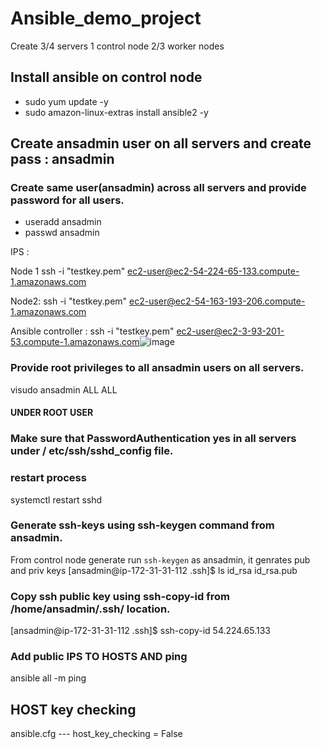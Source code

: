 # Ansible_demo_project

Create 3/4 servers 
1 control node 
2/3 worker nodes

## Install ansible on control node 

* sudo yum update -y
* sudo amazon-linux-extras install ansible2 -y

## Create ansadmin user on all servers and create pass : ansadmin
### Create same user(ansadmin) across all servers and provide password for all users.
* useradd ansadmin
* passwd ansadmin

IPS :

Node 1
ssh -i "testkey.pem" ec2-user@ec2-54-224-65-133.compute-1.amazonaws.com

Node2:
ssh -i "testkey.pem" ec2-user@ec2-54-163-193-206.compute-1.amazonaws.com

Ansible controller :
ssh -i "testkey.pem" ec2-user@ec2-3-93-201-53.compute-1.amazonaws.com![image](https://user-images.githubusercontent.com/46686521/222639627-6ac969a6-01ac-4f97-b35e-5bc89b9c2635.png)


### Provide root privileges to all ansadmin users on all servers.

visudo
ansadmin ALL ALL 
#### UNDER ROOT USER 

### Make sure that PasswordAuthentication yes in all servers under / etc/ssh/sshd_config file.

### restart process
systemctl restart sshd

### Generate ssh-keys using ssh-keygen command from ansadmin.

From control node generate run `ssh-keygen` as ansadmin, it genrates pub and priv keys 
[ansadmin@ip-172-31-31-112 .ssh]$ ls
id_rsa  id_rsa.pub


### Copy ssh public key using ssh-copy-id <hostname> from /home/ansadmin/.ssh/ location.

[ansadmin@ip-172-31-31-112 .ssh]$ ssh-copy-id 54.224.65.133


### Add public IPS TO HOSTS AND ping 

ansible all -m ping



## HOST key checking
  
  
  ansible.cfg --- host_key_checking = False 
